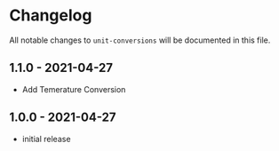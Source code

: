 # Changelog

All notable changes to `unit-conversions` will be documented in this file.

## 1.1.0 - 2021-04-27

- Add Temerature Conversion
## 1.0.0 - 2021-04-27

- initial release
